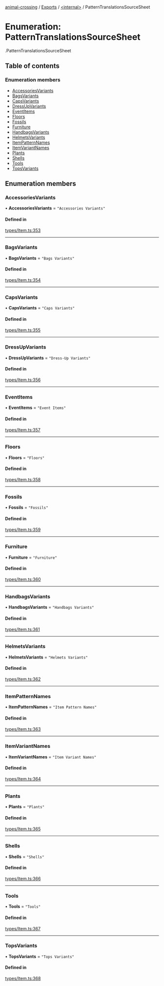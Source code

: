 [animal-crossing](../README.md) / [Exports](../modules.md) / [<internal\>](../modules/internal_.md) / PatternTranslationsSourceSheet

# Enumeration: PatternTranslationsSourceSheet

[<internal>](../modules/internal_.md).PatternTranslationsSourceSheet

## Table of contents

### Enumeration members

- [AccessoriesVariants](internal_.PatternTranslationsSourceSheet.md#accessoriesvariants)
- [BagsVariants](internal_.PatternTranslationsSourceSheet.md#bagsvariants)
- [CapsVariants](internal_.PatternTranslationsSourceSheet.md#capsvariants)
- [DressUpVariants](internal_.PatternTranslationsSourceSheet.md#dressupvariants)
- [EventItems](internal_.PatternTranslationsSourceSheet.md#eventitems)
- [Floors](internal_.PatternTranslationsSourceSheet.md#floors)
- [Fossils](internal_.PatternTranslationsSourceSheet.md#fossils)
- [Furniture](internal_.PatternTranslationsSourceSheet.md#furniture)
- [HandbagsVariants](internal_.PatternTranslationsSourceSheet.md#handbagsvariants)
- [HelmetsVariants](internal_.PatternTranslationsSourceSheet.md#helmetsvariants)
- [ItemPatternNames](internal_.PatternTranslationsSourceSheet.md#itempatternnames)
- [ItemVariantNames](internal_.PatternTranslationsSourceSheet.md#itemvariantnames)
- [Plants](internal_.PatternTranslationsSourceSheet.md#plants)
- [Shells](internal_.PatternTranslationsSourceSheet.md#shells)
- [Tools](internal_.PatternTranslationsSourceSheet.md#tools)
- [TopsVariants](internal_.PatternTranslationsSourceSheet.md#topsvariants)

## Enumeration members

### AccessoriesVariants

• **AccessoriesVariants** = `"Accessories Variants"`

#### Defined in

[types/Item.ts:353](https://github.com/Norviah/animal-crossing/blob/4d5e5b0/module/types/Item.ts#L353)

___

### BagsVariants

• **BagsVariants** = `"Bags Variants"`

#### Defined in

[types/Item.ts:354](https://github.com/Norviah/animal-crossing/blob/4d5e5b0/module/types/Item.ts#L354)

___

### CapsVariants

• **CapsVariants** = `"Caps Variants"`

#### Defined in

[types/Item.ts:355](https://github.com/Norviah/animal-crossing/blob/4d5e5b0/module/types/Item.ts#L355)

___

### DressUpVariants

• **DressUpVariants** = `"Dress-Up Variants"`

#### Defined in

[types/Item.ts:356](https://github.com/Norviah/animal-crossing/blob/4d5e5b0/module/types/Item.ts#L356)

___

### EventItems

• **EventItems** = `"Event Items"`

#### Defined in

[types/Item.ts:357](https://github.com/Norviah/animal-crossing/blob/4d5e5b0/module/types/Item.ts#L357)

___

### Floors

• **Floors** = `"Floors"`

#### Defined in

[types/Item.ts:358](https://github.com/Norviah/animal-crossing/blob/4d5e5b0/module/types/Item.ts#L358)

___

### Fossils

• **Fossils** = `"Fossils"`

#### Defined in

[types/Item.ts:359](https://github.com/Norviah/animal-crossing/blob/4d5e5b0/module/types/Item.ts#L359)

___

### Furniture

• **Furniture** = `"Furniture"`

#### Defined in

[types/Item.ts:360](https://github.com/Norviah/animal-crossing/blob/4d5e5b0/module/types/Item.ts#L360)

___

### HandbagsVariants

• **HandbagsVariants** = `"Handbags Variants"`

#### Defined in

[types/Item.ts:361](https://github.com/Norviah/animal-crossing/blob/4d5e5b0/module/types/Item.ts#L361)

___

### HelmetsVariants

• **HelmetsVariants** = `"Helmets Variants"`

#### Defined in

[types/Item.ts:362](https://github.com/Norviah/animal-crossing/blob/4d5e5b0/module/types/Item.ts#L362)

___

### ItemPatternNames

• **ItemPatternNames** = `"Item Pattern Names"`

#### Defined in

[types/Item.ts:363](https://github.com/Norviah/animal-crossing/blob/4d5e5b0/module/types/Item.ts#L363)

___

### ItemVariantNames

• **ItemVariantNames** = `"Item Variant Names"`

#### Defined in

[types/Item.ts:364](https://github.com/Norviah/animal-crossing/blob/4d5e5b0/module/types/Item.ts#L364)

___

### Plants

• **Plants** = `"Plants"`

#### Defined in

[types/Item.ts:365](https://github.com/Norviah/animal-crossing/blob/4d5e5b0/module/types/Item.ts#L365)

___

### Shells

• **Shells** = `"Shells"`

#### Defined in

[types/Item.ts:366](https://github.com/Norviah/animal-crossing/blob/4d5e5b0/module/types/Item.ts#L366)

___

### Tools

• **Tools** = `"Tools"`

#### Defined in

[types/Item.ts:367](https://github.com/Norviah/animal-crossing/blob/4d5e5b0/module/types/Item.ts#L367)

___

### TopsVariants

• **TopsVariants** = `"Tops Variants"`

#### Defined in

[types/Item.ts:368](https://github.com/Norviah/animal-crossing/blob/4d5e5b0/module/types/Item.ts#L368)
